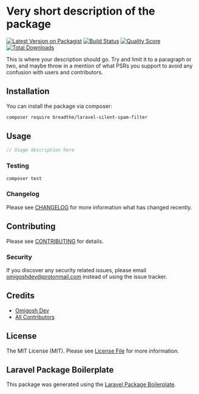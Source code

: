 # Very short description of the package

[![Latest Version on Packagist](https://img.shields.io/packagist/v/breadthe/laravel-silent-spam-filter.svg?style=flat-square)](https://packagist.org/packages/breadthe/laravel-silent-spam-filter)
[![Build Status](https://img.shields.io/travis/breadthe/laravel-silent-spam-filter/master.svg?style=flat-square)](https://travis-ci.org/breadthe/laravel-silent-spam-filter)
[![Quality Score](https://img.shields.io/scrutinizer/g/breadthe/laravel-silent-spam-filter.svg?style=flat-square)](https://scrutinizer-ci.com/g/breadthe/laravel-silent-spam-filter)
[![Total Downloads](https://img.shields.io/packagist/dt/breadthe/laravel-silent-spam-filter.svg?style=flat-square)](https://packagist.org/packages/breadthe/laravel-silent-spam-filter)

This is where your description should go. Try and limit it to a paragraph or two, and maybe throw in a mention of what PSRs you support to avoid any confusion with users and contributors.

## Installation

You can install the package via composer:

```bash
composer require breadthe/laravel-silent-spam-filter
```

## Usage

``` php
// Usage description here
```

### Testing

``` bash
composer test
```

### Changelog

Please see [CHANGELOG](CHANGELOG.md) for more information what has changed recently.

## Contributing

Please see [CONTRIBUTING](CONTRIBUTING.md) for details.

### Security

If you discover any security related issues, please email omigoshdev@protonmail.com instead of using the issue tracker.

## Credits

- [Omigosh Dev](https://github.com/breadthe)
- [All Contributors](../../contributors)

## License

The MIT License (MIT). Please see [License File](LICENSE.md) for more information.

## Laravel Package Boilerplate

This package was generated using the [Laravel Package Boilerplate](https://laravelpackageboilerplate.com).